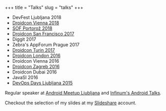 +++
title = "Talks"
slug = "talks"
+++


* DevFest Ljubljana 2018
* [Droidcon Vienna 2018](https://droidcon.at/schedule/#session-111)
* [SOF Portorož 2018](https://sof.si/trendi-nad-analitiko-custveno-pogojen-razvoj/)
* [Droidcon San Francisco 2017](https://www.youtube.com/watch?v=nS2_byNLXJc)
* Diggit 2017
* Zebra's AppForum Prague 2017
* [Droidcon Turin 2017](https://www.youtube.com/watch?v=9ioc_QrETA4)
* [Droidcon London 2016](https://skillsmatter.com/skillscasts/8685-crash-wars-the-handling-awakens)
* Droidcon Vienna 2016
* [Droidcon Zagreb 2016](https://www.youtube.com/watch?v=XRgwzsVi7dQ)
* Droidcon Dubai 2016
* JavaSI 2016
* [DevOps Days Ljubljana 2015](https://www.youtube.com/watch?v=G5AfE32pQ5I)

Regular speaker at [Android Meetup Ljubljana](https://www.meetup.com/Android-Development-Slovenija/) and [Infinum's Android Talks](https://infinum.co/our-stuff/android-talks).

Checkout the selection of my slides at my [Slideshare](https://www.slideshare.net/zplesac) account.

